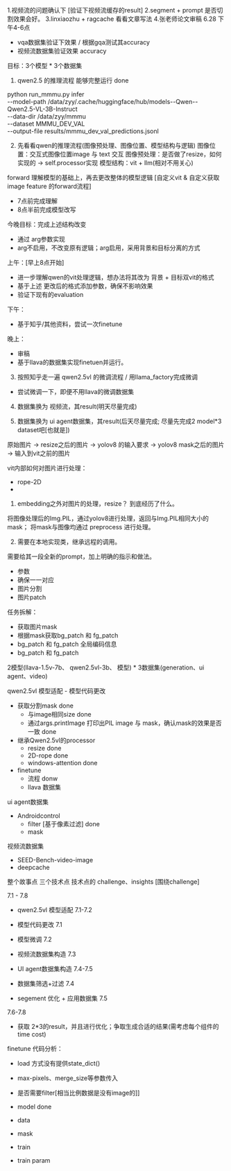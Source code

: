 1.视频流的问题确认下  [验证下视频流缓存的result]
2.segment + prompt 是否切割效果会好。
3.linxiaozhu + ragcache 看看文章写法
4.张老师论文审稿   6.28 下午4-6点


- vqa数据集验证下效果 / 根据gqa测试其accuracy
- 视频流数据集验证效果 accuracy




目标：3个模型 * 3个数据集
1. qwen2.5 的推理流程  能够完整运行   done

python run_mmmu.py infer \
    --model-path /data/zyy/.cache/huggingface/hub/models--Qwen--Qwen2.5-VL-3B-Instruct \
    --data-dir /data/zyy/mmmu \
    --dataset MMMU_DEV_VAL \
    --output-file results/mmmu_dev_val_predictions.jsonl


2. 先看看qwen的推理流程(图像预处理、图像位置、模型结构与逻辑)
图像位置：交互式图像位置image 与 text 交互
图像预处理：是否做了resize，如何实现的 -> self.processor实现
模型结构：vit + llm(相对不用关心)


forward 理解模型的基础上，再去更改整体的模型逻辑 [自定义vit & 自定义获取image feature 的forward流程]
- 7点前完成理解
- 8点半前完成模型改写



今晚目标：完成上述结构改变
- 通过 arg参数实现
- arg不启用，不改变原有逻辑；arg启用，采用背景和目标分离的方式

上午：[早上8点开始]
- 进一步理解qwen的vit处理逻辑，想办法将其改为 背景 + 目标双vit的格式
- 基于上述 更改后的格式添加参数，确保不影响效果
- 验证下现有的evaluation

下午：
- 基于知乎/其他资料，尝试一次finetune

晚上：
- 审稿
- 基于llava的数据集实现finetuen并运行。








3. 按照知乎走一遍 qwen2.5vl 的微调流程  /  用llama_factory完成微调
- 尝试微调一下，即便不用llava的微调数据集






4. 数据集换为 视频流，其result(明天尽量完成)


5. 数据集换为 ui agent数据集，其result(后天尽量完成;  尽量先完成2 model*3 dataset吧[也就是])






原始图片 -> resize之后的图片 -> yolov8 的输入要求 -> yolov8 mask之后的图片 -> 输入到vit之前的图片

vit内部如何对图片进行处理：
- rope-2D
- 



1. embedding之外对图片的处理，resize？ 到底经历了什么。

将图像处理后的Img.PIL，通过yolov8进行处理，返回与Img.PIL相同大小的mask；
将mask与图像均通过 preprocess 进行处理。


2. 需要在本地实现类，继承远程的调用。

需要给其一段全新的prompt，加上明确的指示和做法。
- 参数
- 确保一一对应
- 图片分割
- 图片patch


任务拆解：
- 获取图片mask
- 根据mask获取bg_patch 和 fg_patch
- bg_patch 和 fg_patch 全局编码信息
- bg_patch 和 fg_patch 



2模型(llava-1.5v-7b、 qwen2.5vl-3b、 模型) * 3数据集(generation、ui agent、video)

qwen2.5vl 模型适配 - 模型代码更改
- 获取分割mask    done
    - 与image相同size done
    - 通过args.printImage   打印出PIL image 与 mask，确认mask的效果是否一致 done
- 继承Qwen2.5vl的processor
    - resize done
    - 2D-rope done
    - windows-attention done
- finetune
    - 流程 donw
    - llava 数据集 


ui agent数据集
- Androidcontrol
    - filter [基于像素过滤] done
    - mask 



视频流数据集
- SEED-Bench-video-image
- deepcache



整个故事点
三个技术点  技术点的   challenge、insights [围绕challenge]




7.1 - 7.8
- qwen2.5vl 模型适配  7.1-7.2
 - 模型代码更改 7.1
 - 模型微调 7.2

- 视频流数据集构造 7.3

- UI agent数据集构造 7.4-7.5
 - 数据集筛选+过滤 7.4
 - segement 优化 + 应用数据集 7.5

7.6-7.8
- 获取 2*3的result，并且进行优化；争取生成合适的结果(需考虑每个组件的time cost)








finetune 代码分析：
- load 方式没有提供state_dict()
- max-pixels、merge_size等参数传入
- 是否需要filter[相当比例数据是没有image的]]

- model done
- data
- mask
- train
- train param

